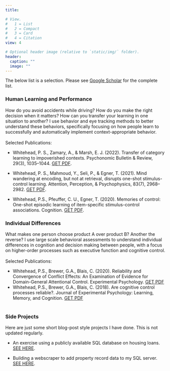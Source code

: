```yaml
---
title: 

# View.
#   1 = List
#   2 = Compact
#   3 = Card
#   4 = Citation
view: 4

# Optional header image (relative to `static/img/` folder).
header:
  caption: ""
  image: ""
---
```


The below list is a selection. Please see [Google Scholar](https://scholar.google.com/citations?user=zLLrwMkAAAAJ&hl=en) for the complete list.

### Human Learning and Performance
  How do you avoid accidents while driving? How do you make the right decision when it matters? How can you transfer your learning in one situation to another? I use behavior and eye tracking methods to better understand these behaviors, specifically focusing on how people learn to successfully and automatically implement context-appropriate behavior.
<br/><br/> 
Selected Publications:

  * Whitehead, P. S., Zamary, A., & Marsh, E. J. (2022). Transfer of category learning to impoverished contexts. Psychonomic Bulletin & Review, 29(3), 1035–1044. [GET PDF](https://www.dropbox.com/s/ggksst4rqg912y3/Whitehead%20et%20al.%20-%202021%20-%20Transfer%20of%20category%20learning%20to%20impoverished%20cont.pdf?dl=0).

  * Whitehead, P. S., Mahmoud, Y., Seli, P., & Egner, T. (2021). Mind wandering at encoding, but not at retrieval, disrupts one-shot stimulus-control learning. Attention, Perception, & Psychophysics, 83(7), 2968–2982. [GET PDF](https://www.dropbox.com/s/u6nvvbs54z5pi1g/Whitehead%20et%20al.%20-%202021%20-%20Mind%20wandering%20at%20encoding%2C%20but%20not%20at%20retrieval%2C%20.pdf?dl=0).

  * Whitehead, P.S., Pfeuffer, C. U., Egner, T. (2020). Memories of control: One-shot episodic learning of item-specific stimulus-control associations. Cognition. [GET PDF](https://www.dropbox.com/s/lzjghmix99la33x/Whitehead%20et%20al.%20-%202020%20-%20Memories%20of%20control%20One-shot%20episodic%20learning%20of.pdf?dl=0).


### Individual Differences
  What makes one person choose product A over product B? Another the reverse? I use large scale behavioral assessments to understand individual differences in cognition and decision making between people, with a focus on higher-order processes such as executive function and cognitive control.
<br/><br/> 
Selected Publications:

  * Whitehead, P.S., Brewer, G.A., Blais, C. (2020). Reliability and Convergence of Conflict Effects: An Examination of Evidence for Domain-General Attentional Control. Experimental Psychology. [GET PDF](https://www.dropbox.com/s/cm2rr8xnrfio43g/Whitehead%20et%20al.%20-%202020%20-%20Reliability%20and%20Convergence%20of%20Conflict%20Effects%20A.pdf?dl=0)
  * Whitehead, P.S., Brewer, G.A., Blais, C. (2018). Are cognitive control processes reliable?. Journal of Experimental Psychology: Learning, Memory, and Cognition. [GET PDF](https://www.dropbox.com/s/9xrfm6qtsr35yei/Whitehead%20et%20al.%20-%202018%20-%20Are%20cognitive%20control%20processes%20reliable.pdf?dl=0)
<br/><br/>

### Side Projects
  Here are just some short blog-post style projects I have done. This is not updated regularly.
  
  * An exercise using a publicly available SQL database on housing loans. [SEE HERE](https://pswhitehead.com/post/blog1/).
  
  * Building a webscraper to add property record data to my SQL server. [SEE HERE](https://pswhitehead.com/post/blog2/).
